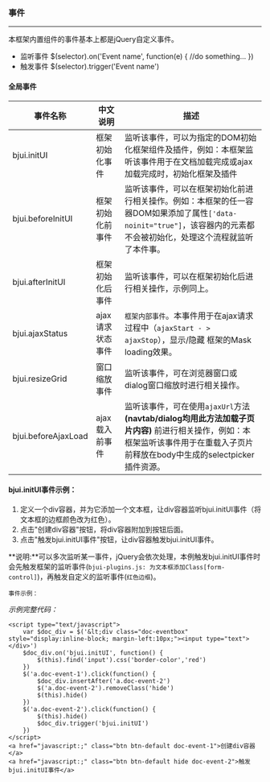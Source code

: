 ### 事件
***
本框架内置组件的事件基本上都是jQuery自定义事件。
* 监听事件
      $(selector).on('Event name', function(e) {
          //do something...
      })
* 触发事件
      $(selector).trigger('Event name')
#### 全局事件

| 事件名称 | 中文说明 | 描述 |
| -- | -- | -- |
| bjui.initUI | 框架初始化事件 | 监听该事件，可以为指定的DOM初始化框架组件及插件，例如：本框架监听该事件用于在文档加载完成或ajax加载完成时，初始化框架及插件 |
  | bjui.beforeInitUI | 框架初始化前事件 | 监听该事件，可以在框架初始化前进行相关操作。例如：本框架的任一容器DOM如果添加了属性`['data-noinit="true"]`，该容器内的元素都不会被初始化，处理这个流程就监听了本件事。 |
| bjui.afterInitUI | 框架初始化后事件 | 监听该事件，可以在框架初始化后进行相关操作，示例同上。 |
| bjui.ajaxStatus | ajax请求状态事件 | `框架内部事件`。本事件用于在ajax请求过程中（`ajaxStart - > ajaxStop`），显示/隐藏 框架的Mask loading效果。 |
| bjui.resizeGrid | 窗口缩放事件 | 监听该事件，可在浏览器窗口或dialog窗口缩放时进行相关操作。 |
| bjui.beforeAjaxLoad | ajax载入前事件 | 监听该事件，可在使用`ajaxUrl`方法 **(navtab/dialog均用此方法加载子页片内容)** 前进行相关操作，例如：本框架监听该事件用于在重载入子页片前释放在body中生成的selectpicker插件资源。 |
#### bjui.initUI事件示例：
1. 定义一个div容器，并为它添加一个文本框，让div容器监听bjui.initUI事件（将文本框的边框颜色改为红色）。
2. 点击"创建div容器"按钮，将div容器附加到按钮后面。
3. 点击"触发bjui.initUI事件"按钮，让div容器触发bjui.initUI事件。

**说明:**可以多次监听某一事件，jQuery会依次处理，本例触发bjui.initUI事件时会先触发框架的监听事件(`bjui-plugins.js: 为文本框添加Class[form-control]`)，再触发自定义的监听事件(`红色边框`)。

`事件示例：`

*示例完整代码：*

    <script type="text/javascript">
        var $doc_div = $('&lt;div class="doc-eventbox" style="display:inline-block; margin-left:10px;"><input type="text"></div>')
        $doc_div.on('bjui.initUI', function() {
            $(this).find('input').css('border-color','red')
        })
        $('a.doc-event-1').click(function() {
            $doc_div.insertAfter('a.doc-event-2')
            $('a.doc-event-2').removeClass('hide')
            $(this).hide()
        })
        $('a.doc-event-2').click(function() {
            $(this).hide()
            $doc_div.trigger('bjui.initUI')
        })
    </script>
    <a href="javascript:;" class="btn btn-default doc-event-1">创建div容器</a>
    <a href="javascript:;" class="btn btn-default hide doc-event-2">触发bjui.initUI事件</a>